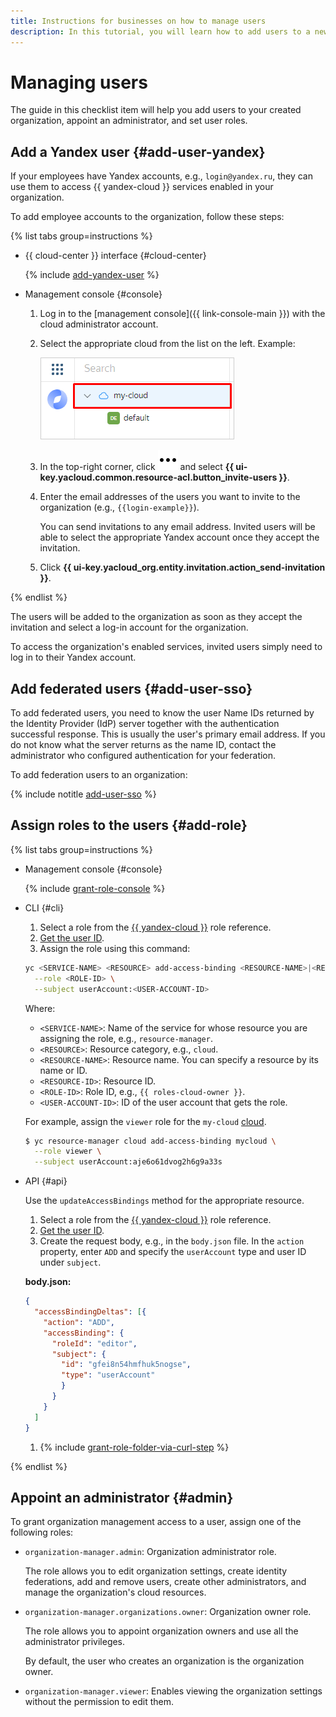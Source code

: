 ```yaml
---
title: Instructions for businesses on how to manage users
description: In this tutorial, you will learn how to add users to a new organization, appoint an administrator, and set user roles as a business.
---
```



# Managing users

The guide in this checklist item will help you add users to your created organization, appoint an administrator, and set user roles.

## Add a Yandex user {#add-user-yandex}

If your employees have Yandex accounts, e.g., `login@yandex.ru`, they can use them to access {{ yandex-cloud }} services enabled in your organization.

To add employee accounts to the organization, follow these steps:

{% list tabs group=instructions %}

- {{ cloud-center }} interface {#cloud-center}

  {% include [add-yandex-user](../../_includes/organization/add-yandex-user.md) %}

- Management console {#console}

    1. Log in to the [management console]({{ link-console-main }}) with the cloud administrator account.

    1. Select the appropriate cloud from the list on the left. Example:

        ![image](../../_assets/resource-manager/switch-cloud-n-n.png)

    1. In the top-right corner, click ![icon-users](../../_assets/console-icons/ellipsis.svg) and select **{{ ui-key.yacloud.common.resource-acl.button_invite-users }}**.

    1. Enter the email addresses of the users you want to invite to the organization (e.g., `{{login-example}}`).

        You can send invitations to any email address. Invited users will be able to select the appropriate Yandex account once they accept the invitation.

    1. Click **{{ ui-key.yacloud_org.entity.invitation.action_send-invitation }}**.

{% endlist %}

The users will be added to the organization as soon as they accept the invitation and select a log-in account for the organization.

To access the organization's enabled services, invited users simply need to log in to their Yandex account.

## Add federated users {#add-user-sso}

To add federated users, you need to know the user Name IDs returned by the Identity Provider (IdP) server together with the authentication successful response. This is usually the user's primary email address. If you do not know what the server returns as the name ID, contact the administrator who configured authentication for your federation.

To add federation users to an organization:

{% include notitle [add-user-sso](../../_includes/organization/add-user-sso.md) %}

## Assign roles to the users {#add-role}

{% list tabs group=instructions %}

- Management console {#console}

  {% include [grant-role-console](../../_includes/grant-role-console.md) %}


- CLI {#cli}

  1. Select a role from the [{{ yandex-cloud }}](../../iam/roles-reference.md) role reference.
  1. [Get the user ID](../../organization/operations/users-get.md).
  1. Assign the role using this command:

    ```bash
    yc <SERVICE-NAME> <RESOURCE> add-access-binding <RESOURCE-NAME>|<RESOURCE-ID> \
      --role <ROLE-ID> \
      --subject userAccount:<USER-ACCOUNT-ID>
    ```

    Where:

    * `<SERVICE-NAME>`: Name of the service for whose resource you are assigning the role, e.g., `resource-manager`.
    * `<RESOURCE>`: Resource category, e.g., `cloud`.
    * `<RESOURCE-NAME>`: Resource name. You can specify a resource by its name or ID.
    * `<RESOURCE-ID>`: Resource ID.
    * `<ROLE-ID>`: Role ID, e.g., `{{ roles-cloud-owner }}`.
    * `<USER-ACCOUNT-ID>`: ID of the user account that gets the role.

    For example, assign the `viewer` role for the `my-cloud` [cloud](../../resource-manager/concepts/resources-hierarchy.md#folder).

    ```bash
    $ yc resource-manager cloud add-access-binding mycloud \
      --role viewer \
      --subject userAccount:aje6o61dvog2h6g9a33s
    ```

- API {#api}

  Use the `updateAccessBindings` method for the appropriate resource.

  1. Select a role from the [{{ yandex-cloud }}](../../iam/roles-reference.md) role reference.
  1. [Get the user ID](../../organization/operations/users-get.md).
  1. Create the request body, e.g., in the `body.json` file. In the `action` property, enter `ADD` and specify the `userAccount` type and user ID under `subject`.

    **body.json:**
    ```json
    {
      "accessBindingDeltas": [{
        "action": "ADD",
        "accessBinding": {
          "roleId": "editor",
          "subject": {
            "id": "gfei8n54hmfhuk5nogse",
            "type": "userAccount"
            }
          }
        }
      ]
    }
    ```

  1. {% include [grant-role-folder-via-curl-step](../../_includes/iam/grant-role-folder-via-curl-step.md) %} 
  
{% endlist %}


## Appoint an administrator {#admin}

To grant organization management access to a user, assign one of the following roles:

* `organization-manager.admin`: Organization administrator role.
  
  The role allows you to edit organization settings, create identity federations, add and remove users, create other administrators, and manage the organization's cloud resources.

* `organization-manager.organizations.owner`: Organization owner role.
  
  The role allows you to appoint organization owners and use all the administrator privileges.
  
  By default, the user who creates an organization is the organization owner.

* `organization-manager.viewer`: Enables viewing the organization settings without the permission to edit them.